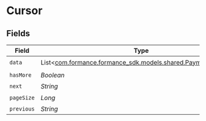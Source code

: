 # Cursor


## Fields

| Field                                                                                                   | Type                                                                                                    | Required                                                                                                | Description                                                                                             | Example                                                                                                 |
| ------------------------------------------------------------------------------------------------------- | ------------------------------------------------------------------------------------------------------- | ------------------------------------------------------------------------------------------------------- | ------------------------------------------------------------------------------------------------------- | ------------------------------------------------------------------------------------------------------- |
| `data`                                                                                                  | List<[com.formance.formance_sdk.models.shared.PaymentsAccount](../../models/shared/PaymentsAccount.md)> | :heavy_check_mark:                                                                                      | N/A                                                                                                     |                                                                                                         |
| `hasMore`                                                                                               | *Boolean*                                                                                               | :heavy_check_mark:                                                                                      | N/A                                                                                                     | false                                                                                                   |
| `next`                                                                                                  | *String*                                                                                                | :heavy_minus_sign:                                                                                      | N/A                                                                                                     |                                                                                                         |
| `pageSize`                                                                                              | *Long*                                                                                                  | :heavy_check_mark:                                                                                      | N/A                                                                                                     | 15                                                                                                      |
| `previous`                                                                                              | *String*                                                                                                | :heavy_minus_sign:                                                                                      | N/A                                                                                                     | YXVsdCBhbmQgYSBtYXhpbXVtIG1heF9yZXN1bHRzLol=                                                            |